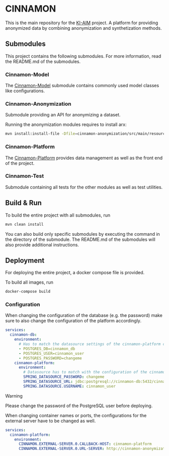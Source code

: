 # CINNAMON

This is the main repository for the [KI-AIM](https://www.forschung-it-sicherheit-kommunikationssysteme.de/projekte/ki-aim) project.
A platform for providing anonymized data by combining anonymization and synthetization methods.

## Submodules

This project contains the following submodules.
For more information, read the README.md of the submodules.

### Cinnamon-Model

The [Cinnamon-Model](./cinnamon-model/README.md) submodule contains commonly used model classes like configurations.

### Cinnamon-Anonymization
Submodule providing an API for anonymizing a dataset.

Running the anonymization modules requires to install arx:
```bash
mvn install:install-file -Dfile=cinnamon-anonymization/src/main/resources/lib/libarx-3.9.1.jar -DgroupId=org.deidentifier -DartifactId=arx -Dversion=3.9.1 -Dpackaging=jar
```

### Cinnamon-Platform

The [Cinnamon-Platform](./cinnamon-platform/README.md) provides data management as well as the front end of the project.

### Cinnamon-Test

Submodule containing all tests for the other modules as well as test utilities.

## Build & Run
To build the entire project with all submodules, run

```bash
mvn clean install
```

You can also build only specific submodules by executing the command in the directory of the submodule.
The README.md of the submodules will also provide additional instructions.

## Deployment

For deploying the entire project, a docker compose file is provided.

To build all images, run

```bash
docker-compose build
```

### Configuration

When changing the configuration of the database (e.g. the password) make sure to also change the configuration of the platform accordingly.

```yaml
services:
  cinnamon-db:
    environment:
      # Has to match the datasource settings of the cinnamon-platform container
      - POSTGRES_DB=cinnamon_db
      - POSTGRES_USER=cinnamon_user
      - POSTGRES_PASSWORD=changeme
    cinnamon-platform:
      environment:
        # Datasource has to match with the configuration of the cinnamon-db container
        SPRING_DATASOURCE_PASSWORD: changeme
        SPRING_DATASOURCE_URL: jdbc:postgresql://cinnamon-db:5432/cinnamon_db
        SPRING.DATASOURCE.USERNAME: cinnamon_user
```

> [!WARNING]
> Please change the password of the PostgreSQL user before deploying.

When changing container names or ports, the configurations for the external server have to be changed as well.

```yaml
services:
  cinnamon-platform:
    environment:
      CINNAMON.EXTERNAL-SERVER.0.CALLBACK-HOST: cinnamon-platform
      CINNAMON.EXTERNAL-SERVER.0.URL-SERVER: http://cinnamon-anonymization:8080
```
